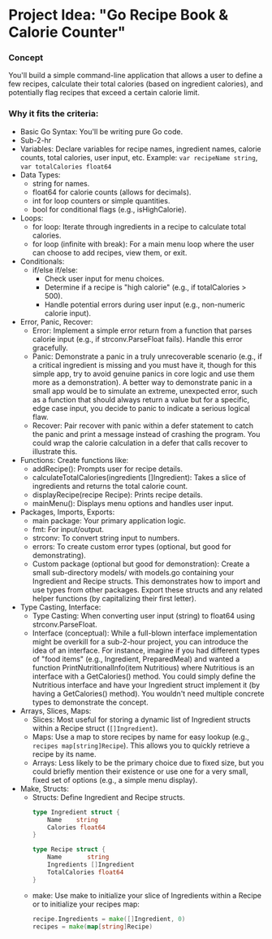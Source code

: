 # Project Idea: "Go Recipe Book & Calorie Counter"

### Concept
You'll build a simple command-line application that allows a user to define a few recipes, calculate their total calories (based on ingredient calories), and potentially flag recipes that exceed a certain calorie limit.

### Why it fits the criteria:
- Basic Go Syntax: You'll be writing pure Go code.
- Sub-2-hr
- Variables:
    Declare variables for recipe names, ingredient names, calorie counts, total calories, user input, etc.
    Example: `var recipeName string`, `var totalCalories float64`
- Data Types:
    - string for names.
    - float64 for calorie counts (allows for decimals).
    - int for loop counters or simple quantities.
    - bool for conditional flags (e.g., isHighCalorie).
- Loops:
    - for loop: Iterate through ingredients in a recipe to calculate total calories.
    - for loop (infinite with break): For a main menu loop where the user can choose to add recipes, view them, or exit.
- Conditionals:
    - if/else if/else:
        - Check user input for menu choices.
        - Determine if a recipe is "high calorie" (e.g., if totalCalories > 500).
        - Handle potential errors during user input (e.g., non-numeric calorie input).
- Error, Panic, Recover:
    - Error: Implement a simple error return from a function that parses calorie input (e.g., if strconv.ParseFloat fails). Handle this error gracefully.
    - Panic: Demonstrate a panic in a truly unrecoverable scenario (e.g., if a critical ingredient is missing and you must have it, though for this simple app, try to avoid genuine panics in core logic and use them more as a demonstration). A better way to demonstrate panic in a small app would be to simulate an extreme, unexpected error, such as a function that should always return a value but for a specific, edge case input, you decide to panic to indicate a serious logical flaw.
    - Recover: Pair recover with panic within a defer statement to catch the panic and print a message instead of crashing the program. You could wrap the calorie calculation in a defer that calls recover to illustrate this.
- Functions:
    Create functions like:
    - addRecipe(): Prompts user for recipe details.
    - calculateTotalCalories(ingredients []Ingredient): Takes a slice of ingredients and returns the total calorie count.
    - displayRecipe(recipe Recipe): Prints recipe details.
    - mainMenu(): Displays menu options and handles user input.
- Packages, Imports, Exports:
    - main package: Your primary application logic.
    - fmt: For input/output.
    - strconv: To convert string input to numbers.
    - errors: To create custom error types (optional, but good for demonstrating).
    - Custom package (optional but good for demonstration): Create a small sub-directory models/ with models.go containing your Ingredient and Recipe structs. This demonstrates how to import and use types from other packages. Export these structs and any related helper functions (by capitalizing their first letter).
- Type Casting, Interface:
    - Type Casting: When converting user input (string) to float64 using strconv.ParseFloat.
    - Interface (conceptual): While a full-blown interface implementation might be overkill for a sub-2-hour project, you can introduce the idea of an interface. For instance, imagine if you had different types of "food items" (e.g., Ingredient, PreparedMeal) and wanted a function PrintNutritionalInfo(item Nutritious) where Nutritious is an interface with a GetCalories() method. You could simply define the Nutritious interface and have your Ingredient struct implement it (by having a GetCalories() method). You wouldn't need multiple concrete types to demonstrate the concept.
- Arrays, Slices, Maps:
    - Slices: Most useful for storing a dynamic list of Ingredient structs within a Recipe struct (`[]Ingredient`).
    - Maps: Use a map to store recipes by name for easy lookup (e.g., `recipes map[string]Recipe`). This allows you to quickly retrieve a recipe by its name.
    - Arrays: Less likely to be the primary choice due to fixed size, but you could briefly mention their existence or use one for a very small, fixed set of options (e.g., a simple menu display).
- Make, Structs:
    - Structs: Define Ingredient and Recipe structs.
        ```Go
        type Ingredient struct {
            Name    string
            Calories float64
        }

        type Recipe struct {
            Name       string
            Ingredients []Ingredient
            TotalCalories float64
        }
        ```
    - make: Use make to initialize your slice of Ingredients within a Recipe or to initialize your recipes map:
        ```Go
        recipe.Ingredients = make([]Ingredient, 0)
        recipes = make(map[string]Recipe)
        ```